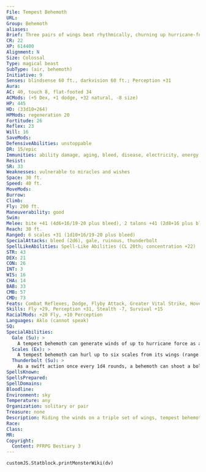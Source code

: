 ```yaml
---
File: Tempest Behemoth
URL: 
Group: Behemoth
aliases: 
Brief: Three pairs of wings beat rhythmically, churning up hurricane-force winds around this vast, birdlike monstrosity.
CR: 22
XP: 614400
Alignment: N
Size: Colossal
Type: magical beast
SubType: (air, behemoth)
Initiative: 9
Senses: blindsense 60 ft., darkvision 60 ft.; Perception +31
Aura: 
AC: 40, touch 8, flat-footed 34
ACMods: (+5 Dex, +1 dodge, +32 natural, -8 size)
HP: 445
HD: (33d10+264)
HPMods: regeneration 20
Fortitude: 26
Reflex: 23
Will: 16
SaveMods: 
DefensiveAbilities: unstoppable
DR: 15/epic
Immunities: ability damage, aging, bleed, disease, electricity, energy drain, fire, mind-affecting effects, negative levels, paralysis, permanent wounds, petrification, poison, polymorph
Resist: 
SR: 33
Weaknesses: vulnerable to miracles and wishes
Space: 30 ft.
Speed: 40 ft.
MoveMods: 
Burrow: 
Climb: 
Fly: 200 ft.
Maneuverability: good
Swim: 
Melee: bite +41 (4d6+16/19-20 plus bleed), 2 talons +41 (2d8+16 plus bleed), wings +36 (8d8+8)
Reach: 30 ft.
Ranged: 6 scales +31 (1d10+16/19-20 plus bleed)
SpecialAttacks: bleed (2d6), gale, ruinous, thunderbolt
SpellLikeAbilities: Spell-Like Abilities (CL 20th; concentration +22)   3/day-storm of vengeance (DC 21)
STR: 43
DEX: 21
CON: 26
INT: 3
WIS: 16
CHA: 14
BAB: 33
CMB: 57
CMD: 73
Feats: Combat Reflexes, Dodge, Flyby Attack, Greater Vital Strike, Hover, Improved Critical (bite), Improved Critical (scales), Improved Initiative, Improved Vital Strike, Iron Will, Lightning Stance, Mobility, Power Attack, Snatch, Vital Strike, Weapon Focus (scales), Wind Stance
Skills: Fly +29, Perception +31, Stealth -7, Survival +15
RacialMods: +20 Fly, +10 Perception
Languages: Aklo (cannot speak)
SQ: 
SpecialAbilities:
  Gale (Su): >
    A tempest behemoth can generate winds of up to hurricane force as a free action, blowing in as many as three different directions at once. The winds blow either away from or directly toward the behemoth in a 30-foot-wide path that extends for 1,000 feet.
  Scales (Ex): >
    A tempest behemoth can hurl up to six scales from its wings (range increment 100 feet) as a standard action.
  Thunderbolt (Su): >
    As a swift action once every 1d4 rounds, a behemoth can shoot a bolt of lightning that deals 15d6 points of electricity damage and 15d6 points of sonic damage, and that causes permanent deafness in a 200-foot line. A DC 34 Reflex save halves the damage and negates the deafness. The save DC is Constitution-based.
SpellsKnown: 
SpellsPrepared: 
SpellDomains: 
Bloodline: 
Environment: sky
Temperature: any
Organization: solitary or pair
Treasure: none
Description: Riding the winds on a triple set of wings, tempest behemoths fly above all, death riding in their shadows. In battle, they snatch up foes only to cast them away from great heights, smash enemies with their wings, or hurl razor-edged scales at distant targets. A tempest behemoth's divine heritage wards its body, mind, and soul against harm. Only the most powerful magic or attack can pierce its defenses. Serene in their immortality, tempest behemoths fear no other being.  As living forces of divine retribution, tempest behemoths are sent forth into the world to raze far-f lung cities, ravage towns with mighty storms, level remote mountain temples, and tear apart siege fortresses impregnable from the ground.  The advent of a tempest behemoth is generally presaged by foul weather and terrific storms that drive flocks of birds before their headwinds. The day before the behemoth arrives, the storms suddenly abate-ironically encouraging victims to emerge into the open just as the behemoth strikes.
Race: 
Class: 
MR: 
Copyright:
  Content: PFRPG Bestiary 3
---
```

```dataviewjs
customJS.Statblock.printMonsterWiki(dv)
```
